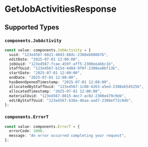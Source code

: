 # GetJobActivitiesResponse


## Supported Types

### `components.JobActivity`

```typescript
const value: components.JobActivity = {
  uuid: "123e4567-6021-40d3-88dc-2308eb08067b",
  editDate: "2025-07-01 12:00:00",
  jobUuid: "123e4567-fcae-459f-aff5-2308eeabbc1b",
  staffUuid: "123e4567-b15d-4d0d-9f0f-2308ea0bf13b",
  startDate: "2025-07-01 12:00:00",
  endDate: "2025-07-01 12:00:00",
  hasBeenOpenedTimestamp: "2025-07-01 12:00:00",
  allocatedByStaffUuid: "123e4567-1c80-4263-a5ed-2308eb54525b",
  allocatedTimestamp: "2025-07-01 12:00:00",
  materialUuid: "123e4567-8815-4ec7-ac02-2308e479c9eb",
  editByStaffUuid: "123e4567-b38a-4baa-aad7-2308ef72c0db",
};
```

### `components.ErrorT`

```typescript
const value: components.ErrorT = {
  errorCode: 1000,
  message: "An error occurred completing your request",
};
```

